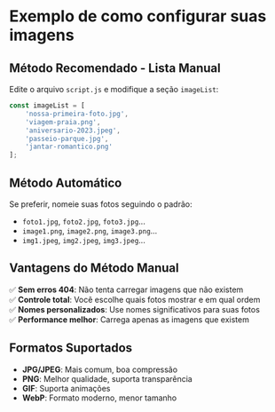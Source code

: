 # Exemplo de como configurar suas imagens

## Método Recomendado - Lista Manual

Edite o arquivo `script.js` e modifique a seção `imageList`:

```javascript
const imageList = [
    'nossa-primeira-foto.jpg',
    'viagem-praia.png', 
    'aniversario-2023.jpeg',
    'passeio-parque.jpg',
    'jantar-romantico.png'
];
```

## Método Automático

Se preferir, nomeie suas fotos seguindo o padrão:
- `foto1.jpg`, `foto2.jpg`, `foto3.jpg`...
- `image1.png`, `image2.png`, `image3.png`...
- `img1.jpeg`, `img2.jpeg`, `img3.jpeg`...

## Vantagens do Método Manual

✅ **Sem erros 404**: Não tenta carregar imagens que não existem  
✅ **Controle total**: Você escolhe quais fotos mostrar e em qual ordem  
✅ **Nomes personalizados**: Use nomes significativos para suas fotos  
✅ **Performance melhor**: Carrega apenas as imagens que existem  

## Formatos Suportados

- **JPG/JPEG**: Mais comum, boa compressão
- **PNG**: Melhor qualidade, suporta transparência  
- **GIF**: Suporta animações
- **WebP**: Formato moderno, menor tamanho
